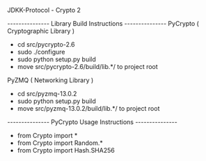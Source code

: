 JDKK-Protocol - Crypto 2

--------------- Library Build Instructions ---------------
PyCrypto ( Cryptographic Library )
   - cd src/pycrypto-2.6
   - sudo ./configure
   - sudo python setup.py build
   - move src/pycrypto-2.6/build/lib.*/ to project root

PyZMQ ( Networking Library )
   - cd src/pyzmq-13.0.2
   - sudo python setup.py build
   - move src/pyzmq-13.0.2/build/lib.*/ to project root


--------------- PyCrypto Usage Instructions ---------------
   - from Crypto import *
   - from Crypto import Random.*
   - from Crypto import Hash.SHA256